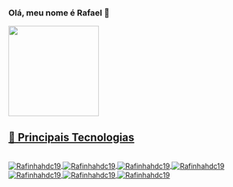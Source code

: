 <link rel="stylesheet" href="https://cdn.jsdelivr.net/gh/devicons/devicon@latest/devicon.min.css">

### Olá, meu nome é Rafael 👋

<div>
  <a href="https://github.com/rafinhahdc19">
  <img height="180em" src="https://github-readme-stats.vercel.app/api?username=rafinhahdc19&show_icons=true&theme=dark">
</div>

## 🚀 Principais Tecnologias

<div style="display: inline_block"><br>
  <img align="center" alt="Rafinhahdc19"  src="https://img.shields.io/badge/Node.js-43853D?style=for-the-badge&logo=node.js&logoColor=white">
  <img align="center" alt="Rafinhahdc19"  src="https://img.shields.io/badge/Mongodb-FFF?style=for-the-badge&logo=mongodb&logoColor=green">
  <img align="center" alt="Rafinhahdc19"  src="https://img.shields.io/badge/Express.js-404D59?style=for-the-badge">
  <img align="center" alt="Rafinhahdc19"  src="https://img.shields.io/badge/JavaScript-F7DF1E?style=for-the-badge&logo=javascript&logoColor=black">
  <img align="center" alt="Rafinhahdc19"  src="https://img.shields.io/badge/next.js-000000?style=for-the-badge&logo=nextdotjs&logoColor=white">
  <img align="center" alt="Rafinhahdc19" src="https://img.shields.io/badge/HTML5-E34F26?style=for-the-badge&logo=html5&logoColor=white">
  <img align="center" alt="Rafinhahdc19" src="https://img.shields.io/badge/CSS3-1572B6?style=for-the-badge&logo=css3&logoColor=white">
</div>
